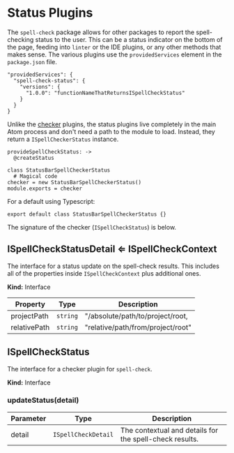 # Status Plugins

The `spell-check` package allows for other packages to report the spell-checking status to the user. This can be a status indicator on the bottom of the page, feeding into `linter` or the IDE plugins, or any other methods that makes sense. The various plugins use the `providedServices` element in the `package.json` file.

    "providedServices": {
      "spell-check-status": {
        "versions": {
          "1.0.0": "functionNameThatReturnsISpellCheckStatus"
        }
      }
    }

Unlike the [checker](checker.md) plugins, the status plugins live completely in the main Atom process and don't need a path to the module to load. Instead, they return a `ISpellCheckerStatus` instance.

    provideSpellCheckStatus: ->
      @createStatus

    class StatusBarSpellCheckerStatus
      # Magical code
    checker = new StatusBarSpellCheckerStatus()
    module.exports = checker

For a default using Typescript:

    export default class StatusBarSpellCheckerStatus {}

The signature of the checker (`ISpellCheckStatus`) is below.

## ISpellCheckStatusDetail ⇐ ISpellCheckContext

The interface for a status update on the spell-check results. This includes all of the properties inside `ISpellCheckContext` plus additional ones.

**Kind:** Interface

Property     | Type     | Description
------------ | -------- | ------
projectPath  | `string` | "/absolute/path/to/project/root,
relativePath | `string` | "relative/path/from/project/root"

## ISpellCheckStatus

The interface for a checker plugin for `spell-check`.

**Kind:** Interface

### updateStatus(detail)

Parameter | Type                 | Description
--------- | -------------------- | -----------
detail    | `ISpellCheckDetail`  | The contextual and details for the spell-check results.

